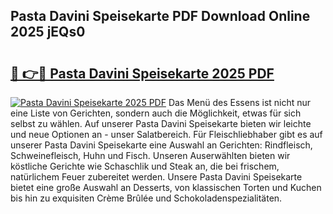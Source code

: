 ## Pasta Davini Speisekarte PDF Download Online 2025 jEQs0

# <h2><a href="http://gcb06q9.nevu.top/?p=Pasta+Davini+Speisekarte">🔗 👉🔴 Pasta Davini Speisekarte 2025 PDF</a></h2>

[![Pasta Davini Speisekarte 2025 PDF](https://i.imgur.com/dBaPXMq.png)](http://gcb06q9.nevu.top/?p=Pasta+Davini+Speisekarte)
Das Menü des Essens ist nicht nur eine Liste von Gerichten, sondern auch die Möglichkeit, etwas für sich selbst zu wählen. Auf unserer Pasta Davini Speisekarte bieten wir leichte und neue Optionen an - unser Salatbereich. Für Fleischliebhaber gibt es auf unserer Pasta Davini Speisekarte eine Auswahl an Gerichten: Rindfleisch, Schweinefleisch, Huhn und Fisch. Unseren Auserwählten bieten wir köstliche Gerichte wie Schaschlik und Steak an, die bei frischem, natürlichem Feuer zubereitet werden. Unsere Pasta Davini Speisekarte bietet eine große Auswahl an Desserts, von klassischen Torten und Kuchen bis hin zu exquisiten Crème Brûlée und Schokoladenspezialitäten.
